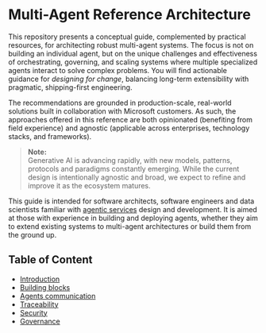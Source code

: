 # Multi-Agent Reference Architecture

This repository presents a conceptual guide, complemented by practical resources, for architecting robust multi-agent systems. The focus is not on building an individual agent, but on the unique challenges and effectiveness of orchestrating, governing, and scaling systems where multiple specialized agents interact to solve complex problems. You will find actionable guidance for _designing for change_, balancing long-term extensibility with pragmatic, shipping-first engineering.

The recommendations are grounded in production-scale, real-world solutions built in collaboration with Microsoft customers. As such, the approaches offered in this reference are both opinionated (benefiting from field experience) and agnostic (applicable across enterprises, technology stacks, and frameworks).

> **Note:**  
> Generative AI is advancing rapidly, with new models, patterns, protocols and paradigms constantly emerging. While the current design is intentionally agnostic and broad, we expect to refine and improve it as the ecosystem matures.

This guide is intended for software architects, software engineers and data scientists familiar with [agentic services](https://www.anthropic.com/engineering/building-effective-agents) design and development. It is aimed at those with experience in building and deploying agents, whether they aim to extend existing systems to multi-agent architectures or build them from the ground up.

## Table of Content

* [Introduction](./docs/Introduction.md)
* [Building blocks](./docs/building-blocks/README.md)
* [Agents communication](./docs/agents-communication/README.md)
* [Traceability](./docs/traceability/README.md)
* [Security](./docs/security/README.md)
* [Governance](./docs/governance/README.md)

